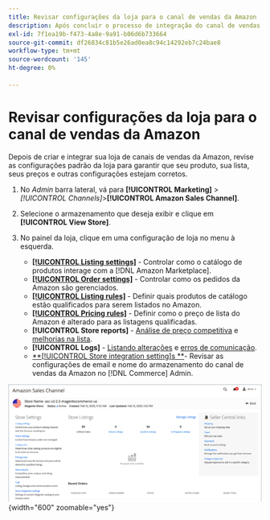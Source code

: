 ```yaml
---
title: Revisar configurações da loja para o canal de vendas da Amazon
description: Após concluir o processo de integração do canal de vendas da Amazon, revise e atualize o [!DNL Commerce] configurações de armazenamento.
exl-id: 7f1ea19b-f473-4a8e-9a91-b06d6b733664
source-git-commit: df26834c81b5e26ad0ea8c94c14292eb7c24bae8
workflow-type: tm+mt
source-wordcount: '145'
ht-degree: 0%

---
```


# Revisar configurações da loja para o canal de vendas da Amazon

Depois de criar e integrar sua loja de canais de vendas da Amazon, revise as configurações padrão da loja para garantir que seu produto, sua lista, seus preços e outras configurações estejam corretos.

1. No _Admin_ barra lateral, vá para **[!UICONTROL Marketing]** > _[!UICONTROL Channels]_>**[!UICONTROL Amazon Sales Channel]**.

1. Selecione o armazenamento que deseja exibir e clique em **[!UICONTROL View Store]**.

1. No painel da loja, clique em uma configuração de loja no menu à esquerda.

   - [**[!UICONTROL Listing settings]**](./listing-settings.md) - Controlar como o catálogo de produtos interage com a [!DNL Amazon Marketplace].
   - [**[!UICONTROL Order settings]**](./order-settings.md) - Controlar como os pedidos da Amazon são gerenciados.
   - [**[!UICONTROL Listing rules]**](./listing-rules.md) - Definir quais produtos de catálogo estão qualificados para serem listados no Amazon.
   - [**[!UICONTROL Pricing rules]**](./pricing-products.md) - Definir como o preço de lista do Amazon é alterado para as listagens qualificadas.
   - **[!UICONTROL Store reports]** - [Análise de preço competitiva](./competitive-price-analysis.md) e [melhorias na lista](./listing-improvements.md).
   - **[!UICONTROL Logs]** - [Listando alterações](./listing-changes-log.md) e [erros de comunicação](./communication-errors-log.md).
   - [**[!UICONTROL Store integration setting]s **](./store-integration-settings.md)- Revisar as configurações de email e nome do armazenamento do canal de vendas da Amazon no [!DNL Commerce] Admin.

![Armazenar painel](assets/ob-store-review.png){width="600" zoomable="yes"}
